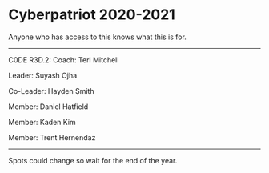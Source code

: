 # Cyberpatriot 2020-2021

Anyone who has access to this knows what this is for.

------------------------------------------------------------------------------------------------------------------------------------------

C0DE R3D.2:
Coach: Teri Mitchell

Leader: Suyash Ojha

Co-Leader: Hayden Smith

Member: Daniel Hatfield 

Member: Kaden Kim

Member: Trent Hernendaz 

------------------------------------------------------------------------------------------------------------------------------------------

Spots could change so wait for the end of the year.
